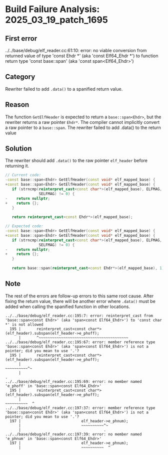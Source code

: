 # Build Failure Analysis: 2025_03_19_patch_1695

## First error

../../base/debug/elf_reader.cc:61:10: error: no viable conversion from returned value of type 'const Ehdr *' (aka 'const Elf64_Ehdr *') to function return type 'const base::span<Ehdr>' (aka 'const span<Elf64_Ehdr>')

## Category
Rewriter failed to add `.data()` to a spanified return value.

## Reason
The function `GetElfHeader` is expected to return a `base::span<Ehdr>`, but the rewriter returns a raw pointer `Ehdr*`. The compiler cannot implicitly convert a raw pointer to a `base::span`. The rewriter failed to add .data() to the return value

## Solution
The rewriter should add `.data()` to the raw pointer `elf_header` before returning it.

```c++
// Current code:
-const base::span<Ehdr> GetElfHeader(const void* elf_mapped_base) {
+const base::span<Ehdr> GetElfHeader(const void* elf_mapped_base) {
   if (strncmp(reinterpret_cast<const char*>(elf_mapped_base), ELFMAG,
               SELFMAG) != 0) {
-    return nullptr;
+    return {};
   }
 
   return reinterpret_cast<const Ehdr*>(elf_mapped_base);

// Expected code:
-const base::span<Ehdr> GetElfHeader(const void* elf_mapped_base) {
+const base::span<Ehdr> GetElfHeader(const void* elf_mapped_base) {
   if (strncmp(reinterpret_cast<const char*>(elf_mapped_base), ELFMAG,
               SELFMAG) != 0) {
-    return nullptr;
+    return {};
   }
 
   return base::span(reinterpret_cast<const Ehdr*>(elf_mapped_base), 1);
```

## Note
The rest of the errors are follow-up errors to this same root cause. After fixing the return value, there will be another error where `.data()` must be added when calling the spanified function in other locations.
```
../../base/debug/elf_reader.cc:195:7: error: reinterpret_cast from 'base::span<const Ehdr>' (aka 'span<const Elf64_Ehdr>') to 'const char *' is not allowed
  195 |       reinterpret_cast<const char*>(elf_header).subspan(elf_header->e_phoff);
      |       ^~~~~~~~~~~~~~~~~~~~~~~~~~~~~~~~~~~~~~~~~
../../base/debug/elf_reader.cc:195:67: error: member reference type 'base::span<const Ehdr>' (aka 'span<const Elf64_Ehdr>') is not a pointer; did you mean to use '.'?
  195 |       reinterpret_cast<const char*>(elf_header).subspan(elf_header->e_phoff);
      |                                                         ~~~~~~~~~~^~
      |                                                                   .
../../base/debug/elf_reader.cc:195:69: error: no member named 'e_phoff' in 'base::span<const Elf64_Ehdr>'
  195 |       reinterpret_cast<const char*>(elf_header).subspan(elf_header->e_phoff);
      |                                                         ~~~~~~~~~~  ^
../../base/debug/elf_reader.cc:197:37: error: member reference type 'base::span<const Ehdr>' (aka 'span<const Elf64_Ehdr>') is not a pointer; did you mean to use '.'?
  197 |                           elf_header->e_phnum);
      |                           ~~~~~~~~~~^~
      |                                     .
../../base/debug/elf_reader.cc:197:39: error: no member named 'e_phnum' in 'base::span<const Elf64_Ehdr>'
  197 |                           elf_header->e_phnum);
      |                           ~~~~~~~~~~  ^